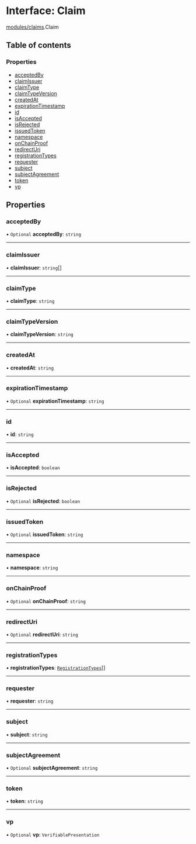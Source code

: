 # Interface: Claim

[modules/claims](../modules/modules_claims.md).Claim

## Table of contents

### Properties

- [acceptedBy](modules_claims.Claim.md#acceptedby)
- [claimIssuer](modules_claims.Claim.md#claimissuer)
- [claimType](modules_claims.Claim.md#claimtype)
- [claimTypeVersion](modules_claims.Claim.md#claimtypeversion)
- [createdAt](modules_claims.Claim.md#createdat)
- [expirationTimestamp](modules_claims.Claim.md#expirationtimestamp)
- [id](modules_claims.Claim.md#id)
- [isAccepted](modules_claims.Claim.md#isaccepted)
- [isRejected](modules_claims.Claim.md#isrejected)
- [issuedToken](modules_claims.Claim.md#issuedtoken)
- [namespace](modules_claims.Claim.md#namespace)
- [onChainProof](modules_claims.Claim.md#onchainproof)
- [redirectUri](modules_claims.Claim.md#redirecturi)
- [registrationTypes](modules_claims.Claim.md#registrationtypes)
- [requester](modules_claims.Claim.md#requester)
- [subject](modules_claims.Claim.md#subject)
- [subjectAgreement](modules_claims.Claim.md#subjectagreement)
- [token](modules_claims.Claim.md#token)
- [vp](modules_claims.Claim.md#vp)

## Properties

### acceptedBy

• `Optional` **acceptedBy**: `string`

___

### claimIssuer

• **claimIssuer**: `string`[]

___

### claimType

• **claimType**: `string`

___

### claimTypeVersion

• **claimTypeVersion**: `string`

___

### createdAt

• **createdAt**: `string`

___

### expirationTimestamp

• `Optional` **expirationTimestamp**: `string`

___

### id

• **id**: `string`

___

### isAccepted

• **isAccepted**: `boolean`

___

### isRejected

• `Optional` **isRejected**: `boolean`

___

### issuedToken

• `Optional` **issuedToken**: `string`

___

### namespace

• **namespace**: `string`

___

### onChainProof

• `Optional` **onChainProof**: `string`

___

### redirectUri

• `Optional` **redirectUri**: `string`

___

### registrationTypes

• **registrationTypes**: [`RegistrationTypes`](../enums/modules_claims.RegistrationTypes.md)[]

___

### requester

• **requester**: `string`

___

### subject

• **subject**: `string`

___

### subjectAgreement

• `Optional` **subjectAgreement**: `string`

___

### token

• **token**: `string`

___

### vp

• `Optional` **vp**: `VerifiablePresentation`
